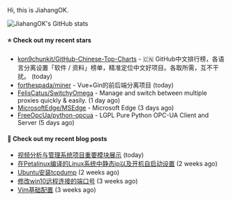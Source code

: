 Hi, this is JiahangOK.

![JiahangOK's GitHub stats](https://github-readme-stats.vercel.app/api?username=jiahangok&count_private=true)

#### ⭐ Check out my recent stars

- [kon9chunkit/GitHub-Chinese-Top-Charts](https://github.com/kon9chunkit/GitHub-Chinese-Top-Charts) - :cn: GitHub中文排行榜，各语言分离设置「软件 / 资料」榜单，精准定位中文好项目。各取所需，互不干扰。 (today)
- [forthespada/miner](https://github.com/forthespada/miner) - Vue&#43;Gin的前后端分离项目 (today)
- [FelisCatus/SwitchyOmega](https://github.com/FelisCatus/SwitchyOmega) - Manage and switch between multiple proxies quickly &amp; easily. (1 day ago)
- [MicrosoftEdge/MSEdge](https://github.com/MicrosoftEdge/MSEdge) - Microsoft Edge (3 days ago)
- [FreeOpcUa/python-opcua](https://github.com/FreeOpcUa/python-opcua) - LGPL Pure Python OPC-UA Client and Server (5 days ago)

#### 📜 Check out my recent blog posts

- [视频分析与管理系统项目重要模块展示](http://example.com/2021/12/24/web_demo/) (today)
- [在Petalinux编译的Linux系统中静态ip以及开机自启动设置](http://example.com/2021/12/05/Petalinux%E7%BC%96%E8%AF%91%E7%9A%84Linux%E7%B3%BB%E7%BB%9F%E4%B8%AD%E9%9D%99%E6%80%81ip%E4%BB%A5%E5%8F%8A%E5%BC%80%E6%9C%BA%E8%87%AA%E5%90%AF%E5%8A%A8%E8%AE%BE%E7%BD%AE/) (2 weeks ago)
- [Ubuntu安装tcpdump](http://example.com/2021/12/04/Ubuntu%E5%AE%89%E8%A3%85tcpdump/) (2 weeks ago)
- [修改win10远程连接的端口号](http://example.com/2021/12/03/%E4%BF%AE%E6%94%B9win10%E8%BF%9C%E7%A8%8B%E8%BF%9E%E6%8E%A5%E7%9A%84%E7%AB%AF%E5%8F%A3%E5%8F%B7/) (3 weeks ago)
- [Vim基础配置](http://example.com/2021/12/03/Vim%E5%9F%BA%E7%A1%80%E9%85%8D%E7%BD%AE/) (3 weeks ago)